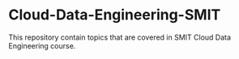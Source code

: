 # Cloud-Data-Engineering-SMIT
This repository contain topics that are covered in SMIT Cloud Data Engineering course.
